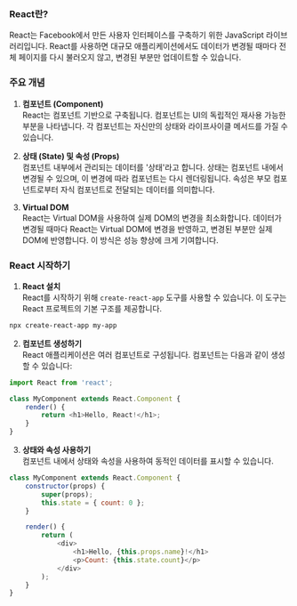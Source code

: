 ### React란?

React는 Facebook에서 만든 사용자 인터페이스를 구축하기 위한 JavaScript 라이브러리입니다. React를 사용하면 대규모 애플리케이션에서도 데이터가 변경될 때마다 전체 페이지를 다시 불러오지 않고, 변경된 부분만 업데이트할 수 있습니다.

### 주요 개념

1. **컴포넌트 (Component)**  
React는 컴포넌트 기반으로 구축됩니다. 컴포넌트는 UI의 독립적인 재사용 가능한 부분을 나타냅니다. 각 컴포넌트는 자신만의 상태와 라이프사이클 메서드를 가질 수 있습니다.

2. **상태 (State) 및 속성 (Props)**  
컴포넌트 내부에서 관리되는 데이터를 '상태'라고 합니다. 상태는 컴포넌트 내에서 변경될 수 있으며, 이 변경에 따라 컴포넌트는 다시 렌더링됩니다. 속성은 부모 컴포넌트로부터 자식 컴포넌트로 전달되는 데이터를 의미합니다.

3. **Virtual DOM**  
React는 Virtual DOM을 사용하여 실제 DOM의 변경을 최소화합니다. 데이터가 변경될 때마다 React는 Virtual DOM에 변경을 반영하고, 변경된 부분만 실제 DOM에 반영합니다. 이 방식은 성능 향상에 크게 기여합니다.

### React 시작하기

1. **React 설치**  
React를 시작하기 위해 `create-react-app` 도구를 사용할 수 있습니다. 이 도구는 React 프로젝트의 기본 구조를 제공합니다.

```bash
npx create-react-app my-app
```

2. **컴포넌트 생성하기**  
React 애플리케이션은 여러 컴포넌트로 구성됩니다. 컴포넌트는 다음과 같이 생성할 수 있습니다:

```javascript
import React from 'react';

class MyComponent extends React.Component {
    render() {
        return <h1>Hello, React!</h1>;
    }
}
```

3. **상태와 속성 사용하기**  
컴포넌트 내에서 상태와 속성을 사용하여 동적인 데이터를 표시할 수 있습니다.

```javascript
class MyComponent extends React.Component {
    constructor(props) {
        super(props);
        this.state = { count: 0 };
    }

    render() {
        return (
            <div>
                <h1>Hello, {this.props.name}!</h1>
                <p>Count: {this.state.count}</p>
            </div>
        );
    }
}
```
